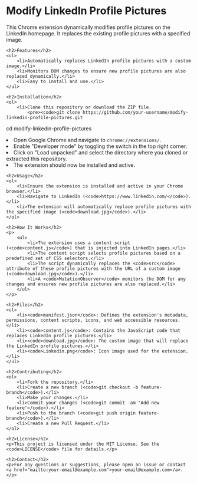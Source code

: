 <!DOCTYPE html>
<html lang="en">
<head>
    <meta charset="UTF-8">
    <meta name="viewport" content="width=device-width, initial-scale=1.0">
    <title>Modify LinkedIn Profile Pictures - README</title>
</head>
<body>
    <h1>Modify LinkedIn Profile Pictures</h1>
    <p>This Chrome extension dynamically modifies profile pictures on the LinkedIn homepage. It replaces the existing profile pictures with a specified image.</p>

    <h2>Features</h2>
    <ul>
        <li>Automatically replaces LinkedIn profile pictures with a custom image.</li>
        <li>Monitors DOM changes to ensure new profile pictures are also replaced dynamically.</li>
        <li>Easy to install and use.</li>
    </ul>

    <h2>Installation</h2>
    <ol>
        <li>Clone this repository or download the ZIP file.
            <pre><code>git clone https://github.com/your-username/modify-linkedin-profile-pictures.git
cd modify-linkedin-profile-pictures
            </code></pre>
        </li>
        <li>Open Google Chrome and navigate to <code>chrome://extensions/</code>.</li>
        <li>Enable "Developer mode" by toggling the switch in the top right corner.</li>
        <li>Click on "Load unpacked" and select the directory where you cloned or extracted this repository.</li>
        <li>The extension should now be installed and active.</li>
    </ol>

    <h2>Usage</h2>
    <ol>
        <li>Ensure the extension is installed and active in your Chrome browser.</li>
        <li>Navigate to LinkedIn (<code>https://www.linkedin.com/</code>).</li>
        <li>The extension will automatically replace profile pictures with the specified image (<code>download.jpg</code>).</li>
    </ol>

    <h2>How It Works</h2>
    <p>
        <ul>
            <li>The extension uses a content script (<code>content.js</code>) that is injected into LinkedIn pages.</li>
            <li>The content script selects profile pictures based on a predefined set of CSS selectors.</li>
            <li>The script dynamically replaces the <code>src</code> attribute of these profile pictures with the URL of a custom image (<code>download.jpg</code>).</li>
            <li>A <code>MutationObserver</code> monitors the DOM for any changes and ensures new profile pictures are also replaced.</li>
        </ul>
    </p>

    <h2>Files</h2>
    <ul>
        <li><code>manifest.json</code>: Defines the extension's metadata, permissions, content scripts, icons, and web accessible resources.</li>
        <li><code>content.js</code>: Contains the JavaScript code that replaces LinkedIn profile pictures.</li>
        <li><code>download.jpg</code>: The custom image that will replace the LinkedIn profile pictures.</li>
        <li><code>Linkedin.png</code>: Icon image used for the extension.</li>
    </ul>

    <h2>Contributing</h2>
    <ol>
        <li>Fork the repository.</li>
        <li>Create a new branch (<code>git checkout -b feature-branch</code>).</li>
        <li>Make your changes.</li>
        <li>Commit your changes (<code>git commit -am 'Add new feature'</code>).</li>
        <li>Push to the branch (<code>git push origin feature-branch</code>).</li>
        <li>Create a new Pull Request.</li>
    </ol>

    <h2>License</h2>
    <p>This project is licensed under the MIT License. See the <code>LICENSE</code> file for details.</p>

    <h2>Contact</h2>
    <p>For any questions or suggestions, please open an issue or contact <a href="mailto:your-email@example.com">your-email@example.com</a>.</p>
</body>
</html>
